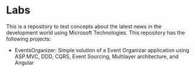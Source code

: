 # Labs

This is a repository to test concepts about the latest news in the development world using Microsoft Technologies. This repository has the following projects:

- EventsOrganizer: Simple solution of a Event Organizar application using ASP.MVC, DDD, CQRS, Event Sourcing, Multilayer architecture, and Angular
